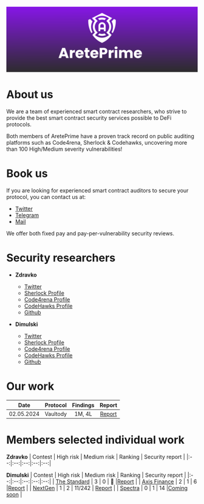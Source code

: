 ![alt text](BannerAretePrime.png)

# About us
We are a team of experienced smart contract researchers, who strive to provide the best smart contract security services possible to DeFi protocols.

Both members of AretePrime have a proven track record on public auditing platforms such as Code4rena, Sherlock & Codehawks, uncovering more than 100 High/Medium severity vulnerabilities!

# Book us
If you are looking for experienced smart contract auditors to secure your protocol, you can contact us at:

- [Twitter](https://x.com/AretePrime)
- [Telegram](https://t.me/dimulski)
- [Mail](dimulski@areteprime.xyz)

We offer both fixed pay and pay-per-vulnerability security reviews.

# Security researchers
- **Zdravko**
   - [Twitter]()
   - [Sherlock Profile]()
   - [Code4rena Profile]()
   - [CodeHawks Profile]()
   - [Github]()
     
- **Dimulski**
   - [Twitter](https://x.com/dimulskiatanas)
   - [Sherlock Profile](https://audits.sherlock.xyz/watson/dimulski)
   - [Code4rena Profile](https://code4rena.com/@dimulski)
   - [CodeHawks Profile](https://www.codehawks.com/profile/clk4159y3002smb089da6c13f)
   - [Github](https://github.com/AtanasDimulski)

# Our work
| Date | Protocol | Findings | Report | 
|:--:|:--:|:--:|:--:|
| 02.05.2024 | Vaultody | 1M, 4L |[Report](https://github.com/AtanasDimulski/Portfolio/edit/main/Dimulski/CodeHawks/1.%20Beedle/Beedle%20Report.md) |

# Members selected individual work
**Zdravko**
| Contest | High risk | Medium risk | Ranking | Security report | 
|:--:|:--:|:--:|:--:|:--:|

**Dimulski**
| Contest | High risk | Medium risk | Ranking | Security report | 
|:--:|:--:|:--:|:--:|:--:|
| [The Standard](https://www.codehawks.com/contests/clql6lvyu0001mnje1xpqcuvl) | 3 | 0 | 🥇 |[Report](https://github.com/AtanasDimulski/Portfolio/blob/main/Dimulski/CodeHawks/2.%20The%20Standard/The%20Standard%20Report.md) |
| [Axis Finance](https://audits.sherlock.xyz/contests/206) | 2 | 1 | 6 |[Report](https://github.com/AtanasDimulski/Portfolio/blob/main/Dimulski/Sherlock/4.%20Axis%20Finance/Axis%20Finance%20Report.md) |
| [NextGen](https://code4rena.com/contests/2023-10-nextgen#top) | 1 | 2 | 11/242 | [Report](https://github.com/AtanasDimulski/Portfolio/blob/main/Dimulski/Code4rena/2.%20NextGen/NextGen%20Report.md) |
| [Spectra](https://code4rena.com/audits/2024-02-spectra#top) | 0 | 1 | 14 |[Coming soon](https://github.com/AtanasDimulski/Portfolio/blob/main/Dimulski/Code4rena/6.%20Spectra/Spectra%20Report.md) |
